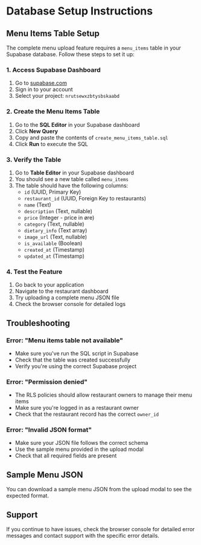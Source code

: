 # Database Setup Instructions

## Menu Items Table Setup

The complete menu upload feature requires a `menu_items` table in your Supabase database. Follow these steps to set it up:

### 1. Access Supabase Dashboard
1. Go to [supabase.com](https://supabase.com)
2. Sign in to your account
3. Select your project: `nrutsewxzbtysbskaabd`

### 2. Create the Menu Items Table
1. Go to the **SQL Editor** in your Supabase dashboard
2. Click **New Query**
3. Copy and paste the contents of `create_menu_items_table.sql`
4. Click **Run** to execute the SQL

### 3. Verify the Table
1. Go to **Table Editor** in your Supabase dashboard
2. You should see a new table called `menu_items`
3. The table should have the following columns:
   - `id` (UUID, Primary Key)
   - `restaurant_id` (UUID, Foreign Key to restaurants)
   - `name` (Text)
   - `description` (Text, nullable)
   - `price` (Integer - price in øre)
   - `category` (Text, nullable)
   - `dietary_info` (Text array)
   - `image_url` (Text, nullable)
   - `is_available` (Boolean)
   - `created_at` (Timestamp)
   - `updated_at` (Timestamp)

### 4. Test the Feature
1. Go back to your application
2. Navigate to the restaurant dashboard
3. Try uploading a complete menu JSON file
4. Check the browser console for detailed logs

## Troubleshooting

### Error: "Menu items table not available"
- Make sure you've run the SQL script in Supabase
- Check that the table was created successfully
- Verify you're using the correct Supabase project

### Error: "Permission denied"
- The RLS policies should allow restaurant owners to manage their menu items
- Make sure you're logged in as a restaurant owner
- Check that the restaurant record has the correct `owner_id`

### Error: "Invalid JSON format"
- Make sure your JSON file follows the correct schema
- Use the sample menu provided in the upload modal
- Check that all required fields are present

## Sample Menu JSON

You can download a sample menu JSON from the upload modal to see the expected format.

## Support

If you continue to have issues, check the browser console for detailed error messages and contact support with the specific error details.




